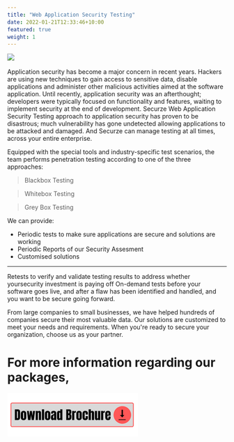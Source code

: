 ```yaml
---
title: "Web Application Security Testing"
date: 2022-01-21T12:33:46+10:00
featured: true
weight: 1
---
```


<img src="https://images.hdqwalls.com/download/hacker-virus-loading-94-1920x1080.jpg">

Application security has become a major concern in recent years. Hackers are using new techniques to gain access to sensitive data, disable applications and administer other malicious activities aimed at the software application. Until recently, application security was an afterthought; developers were typically focused on functionality and features, waiting to implement security at the end of development. Securze Web Application Security Testing approach to application security has proven to be disastrous; much vulnerability has gone undetected allowing applications to be attacked and damaged. And Securze can manage testing at all times, across your entire enterprise. 

Equipped with the special tools and industry-specific test scenarios, the team performs penetration testing according to one of the three approaches:

> Blackbox Testing

> Whitebox Testing

> Grey Box Testing

We can provide:


+ Periodic tests to make sure applications are secure and solutions are working
+ Periodic Reports of our Security Assesment
+ Customised solutions

<hr>

Retests to verify and validate testing results to address whether yoursecurity investment is paying off On-demand tests before your software goes live, and after a flaw has been identified and handled, and you want to be secure going forward.

From large companies to small businesses, we have helped hundreds of companies secure their most valuable data. Our solutions are customized to meet your needs and requirements. When you're ready to secure your organization, choose us as your partner.

# For more information regarding our packages,

<a href="https://github.com/securze/company/raw/main/images/pfds/Securze-Brochure.pdf">
<img src="/images/download.png"></a>

<script type="text/javascript">
    (function(c,l,a,r,i,t,y){
        c[a]=c[a]||function(){(c[a].q=c[a].q||[]).push(arguments)};
        t=l.createElement(r);t.async=1;t.src="https://www.clarity.ms/tag/"+i;
        y=l.getElementsByTagName(r)[0];y.parentNode.insertBefore(t,y);
    })(window, document, "clarity", "script", "agudmp1t06");
</script>

<!--Start of Tawk.to Script-->
<script type="text/javascript">
var Tawk_API=Tawk_API||{}, Tawk_LoadStart=new Date();
(function(){
var s1=document.createElement("script"),s0=document.getElementsByTagName("script")[0];
s1.async=true;
s1.src='https://embed.tawk.to/61faf3609bd1f31184daa810/1fqu4dcna';
s1.charset='UTF-8';
s1.setAttribute('crossorigin','*');
s0.parentNode.insertBefore(s1,s0);
})();
</script>
<!--End of Tawk.to Script-->


